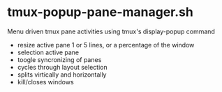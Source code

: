 # tmux-popup-pane-manager.sh
Menu driven tmux pane activities using tmux's display-popup command
 - resize active pane 1 or 5 lines, or a percentage of the window
 - selection active pane
 - toogle syncronizing of panes
 - cycles through layout selection
 - splits virtically and horizontally
 - kill/closes windows
